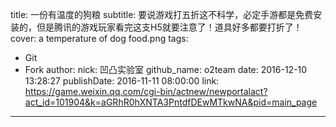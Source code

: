 title: 一份有温度的狗粮
subtitle: 要说游戏打五折这不科学，必定手游都是免费安装的，但是腾讯的游戏玩家看完这支H5就要注意了！道具好多都要打折了！
cover: a temperature of dog food.png
tags:
  - Git
  - Fork
author:
  nick: 凹凸实验室
  github_name: o2team
date: 2016-12-10 13:28:27
publishDate: 2016-11-11 08:00:00
link: https://game.weixin.qq.com/cgi-bin/actnew/newportalact?act_id=101904&k=aGRhR0hXNTA3PntdfDEwMTkwNA&pid=main_page
---

<!-- more -->
